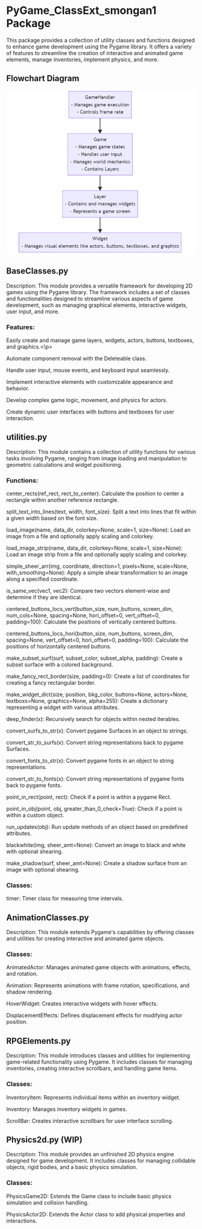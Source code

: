 # PyGame_ClassExt_smongan1 Package
<p>This package provides a collection of utility classes and functions designed to enhance game development using the Pygame library. It offers a variety of features to streamline the creation of interactive and animated game elements, manage inventories, implement physics, and more.
  
## Flowchart Diagram
![Diagram](./Pygame_ClassExtOverview.png)

## BaseClasses.py
<p>Description: This module provides a versatile framework for developing 2D games using the Pygame library. The framework includes a set of classes and functionalities designed to streamline various aspects of game development, such as managing graphical elements, interactive widgets, user input, and more.

### Features:

<p>Easily create and manage game layers, widgets, actors, buttons, textboxes, and graphics.<\p>
<p>Automate component removal with the Deleteable class.
<p>Handle user input, mouse events, and keyboard input seamlessly.
<p>Implement interactive elements with customizable appearance and behavior.
<p>Develop complex game logic, movement, and physics for actors.
<p>Create dynamic user interfaces with buttons and textboxes for user interaction.

## utilities.py
Description: This module contains a collection of utility functions for various tasks involving Pygame, ranging from image loading and manipulation to geometric calculations and widget positioning.

### Functions:

<p>center_rects(ref_rect, rect_to_center): Calculate the position to center a rectangle within another reference rectangle.
<p>split_text_into_lines(text, width, font_size): Split a text into lines that fit within a given width based on the font size.
<p>load_image(name, data_dir, colorkey=None, scale=1, size=None): Load an image from a file and optionally apply scaling and colorkey.
<p>load_image_strip(name, data_dir, colorkey=None, scale=1, size=None): Load an image strip from a file and optionally apply scaling and colorkey.
<p>simple_sheer_arr(img, coordinate, direction=1, pixels=None, scale=None, with_smoothing=None): Apply a simple shear transformation to an image along a specified coordinate.
<p>is_same_vec(vec1, vec2): Compare two vectors element-wise and determine if they are identical.
<p>centered_buttons_locs_vert(button_size, num_buttons, screen_dim, num_cols=None, spacing=None, hori_offset=0, vert_offset=0, padding=100): Calculate the positions of vertically centered buttons.
<p>centered_buttons_locs_hori(button_size, num_buttons, screen_dim, spacing=None, vert_offset=0, hori_offset=0, padding=100): Calculate the positions of horizontally centered buttons.
<p>make_subset_surf(surf, subset_color, subset_alpha, padding): Create a subset surface with a colored background.
<p>make_fancy_rect_border(size, padding=0): Create a list of coordinates for creating a fancy rectangular border.
<p>make_widget_dict(size, position, bkg_color, buttons=None, actors=None, textboxs=None, graphics=None, alpha=255): Create a dictionary representing a widget with various attributes.
<p>deep_finder(x): Recursively search for objects within nested iterables.
<p>convert_surfs_to_str(x): Convert pygame Surfaces in an object to strings.
<p>convert_str_to_surfs(x): Convert string representations back to pygame Surfaces.
<p>convert_fonts_to_str(x): Convert pygame fonts in an object to string representations.
<p>convert_str_to_fonts(x): Convert string representations of pygame fonts back to pygame fonts.
<p>point_in_rect(point, rect): Check if a point is within a pygame Rect.
<p>point_in_obj(point, obj, greater_than_0_check=True): Check if a point is within a custom object.
<p>run_updates(obj): Run update methods of an object based on predefined attributes.
<p>blackwhite(img, sheer_amt=None): Convert an image to black and white with optional shearing.
<p>make_shadow(surf, sheer_amt=None): Create a shadow surface from an image with optional shearing.

### Classes:

<p>timer: Timer class for measuring time intervals.

## AnimationClasses.py
<p>Description: This module extends Pygame's capabilities by offering classes and utilities for creating interactive and animated game objects.

### Classes:

<p>AnimatedActor: Manages animated game objects with animations, effects, and rotation.
<p>Animation: Represents animations with frame rotation, specifications, and shadow rendering.
<p>HoverWidget: Creates interactive widgets with hover effects.
<p>DisplacementEffects: Defines displacement effects for modifying actor position.

## RPGElements.py
<p>Description: This module introduces classes and utilities for implementing game-related functionality using Pygame. It includes classes for managing inventories, creating interactive scrollbars, and handling game items.

### Classes:

<p>InventoryItem: Represents individual items within an inventory widget.
<p>Inventory: Manages inventory widgets in games.
<p>ScrollBar: Creates interactive scrollbars for user interface scrolling.

## Physics2d.py (WIP)
<p>Description: This module provides an unfinished 2D physics engine designed for game development. It includes classes for managing collidable objects, rigid bodies, and a basic physics simulation.

### Classes:

<p>PhysicsGame2D: Extends the Game class to include basic physics simulation and collision handling.
<p>PhysicsActor2D: Extends the Actor class to add physical properties and interactions.
